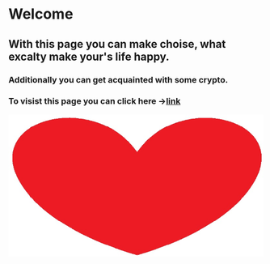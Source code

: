 # Welcome

## With this page you can make choise, what excalty make your's life happy.

### Additionally you can get acquainted with some crypto.

### To visist this page you can click here ->[link](https://jacekwarzecha.github.io/homepage/)

![serce](https://raw.githubusercontent.com/JacekWarzecha/homepage/main/images/ikona.jpg)
